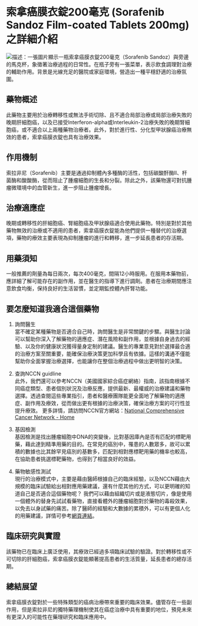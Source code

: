 # 索拿癌膜衣錠200毫克 (Sorafenib Sandoz Film-coated Tablets 200mg)之詳細介紹
![描述：一張圖片顯示一瓶索拿癌膜衣錠200毫克（Sorafenib Sandoz）與旁邊的馬克杯，象徵著治療過程的日常性。在瓶子旁有一張菜單，表示飲食調理對治療的輔助作用。背景是光線充足的醫院或家庭環境，營造出一種平穩舒適的治療氛圍。](https://i.imgur.com/CFpMVJn.jpeg)

## 藥物概述

此藥物主要用於治療轉移性或無法手術切除、且不適合局部治療或局部治療失敗的晚期肝細胞癌，以及已接受Interferon-alpha或Interleukin-2治療失敗的晚期腎細胞癌，或不適合以上兩種藥物治療者。此外，對於進行性、分化型甲狀腺癌治療無效的患者，索拿癌膜衣錠也具有治療效果。

## 作用機制

索拉非尼（Sorafenib）主要是通過抑制體內多種酶的活性，包括碳酸酐酶II、杆菌酶和酸酸酶，從而阻止了腫瘤細胞的生長和分裂。除此之外，該藥物還可對抗腫瘤微環境中的血管新生，進一步阻止腫瘤增長。

## 治療適應症

晚期或轉移性的肝細胞癌、腎細胞癌及甲狀腺癌適合使用此藥物。特別是對於其他藥物無效的治療或不適用的患者，索拿癌膜衣錠能為他們提供一種替代的治療選項，藥物的療效主要表現為抑制腫瘤的進行和轉移，進一步延長患者的存活期。

## 用藥須知

一般推薦的劑量為每日兩次，每次400毫克，間隔12小時服用。在服用本藥物前，應詳細了解可能存在的副作用，並在醫生的指導下進行調劑。患者在治療期間應注意飲食均衡，保持良好的生活習慣，並定期監控體內肝腎功能。

## 要怎麼知道我適合這個藥物 

1. 詢問醫生  
當不確定某種藥物是否適合自己時，詢問醫生是非常關鍵的步驟。與醫生討論可以幫助你深入了解藥物的適應症、潛在風險和副作用，並根據自身過去的經驗、以及你的健康狀況獲得量身定制的建議。醫生的專業意見對於選擇最合適的治療方案至關重要，能確保治療決策更加科學且有依據。這樣的溝通不僅能幫助你全面掌握治療選擇，也能讓你在整個治療過程中做出更明智的決策。 

2. 查詢NCCN guidline  
此外，我們還可以參考NCCN（美國國家綜合癌症網絡）指南，該指南根據不同癌症類型、患者個別狀況及治療反應，提供最新、最權威的治療建議和藥物選擇。透過查閱這些專業指引，患者和醫療團隊能更全面地了解藥物的適應症、副作用及療效，從而做出更有根據的治療決策，確保治療方案的可行性並提升療效。 
更多詳情，請訪問NCCN官方網站：[National Comprehensive Cancer Network - Home](https://www.nccn.org/)

3. 基因檢測  
基因檢測是找出腫瘤細胞中DNA的突變後，比對基因庫內是否有匹配的標靶用藥，藉此達到精準用藥的目的。在常見的癌別中，罹患的人數眾多，故可以累積的數據也比其餘罕見癌別的基數多，匹配到相對應標靶用藥的機率也較高，在協助患者挑選標靶藥物，也得到了相當良好的效益。 

4. 藥物敏感性測試  
現行的治療模式中，主要是藉由醫師根據自己的臨床經驗，以及NCCN藉由大規模的臨床試驗給出相對應用藥建議，還有什麼其他的方式，可以更明確的知道自己是否適合這個藥物呢？ 
我們可以藉由組織切片或是液態切片，像是使用一個體外的替身先試試看藥物，直接看體外的腫瘤細胞對於藥物的毒殺效果，以免去以身試藥的痛苦。除了醫師的經驗和大數據的累積外，可以有更個人化的用藥建議，詳情可參考[網頁連結](https://info.cancerfree.io/)。 

## 臨床研究與實證

該藥物已在臨床上廣泛使用，其療效已經過多項臨床試驗的驗證。對於轉移性或不可切除的肝細胞癌，索拿癌膜衣錠能顯著提高患者的生活質量，延長患者的總存活期。

## 總結展望

索拿癌膜衣錠對於一些特殊類型的癌病治療帶來重要的臨床效果。儘管存在一些副作用，但是索拉非尼的獨特藥理機制使其在癌症治療中具有重要的地位，預見未來有更深入的可能性在藥理研究和臨床應用中。
